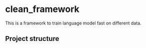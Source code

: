 # clean_framework
This is a framework to train language model fast on different data.

## Project structure

